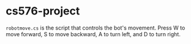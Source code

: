 # cs576-project
`robotmove.cs` is the script that controls the bot's movement. Press W to move forward, S to move backward, A to turn left, and D to turn right.
